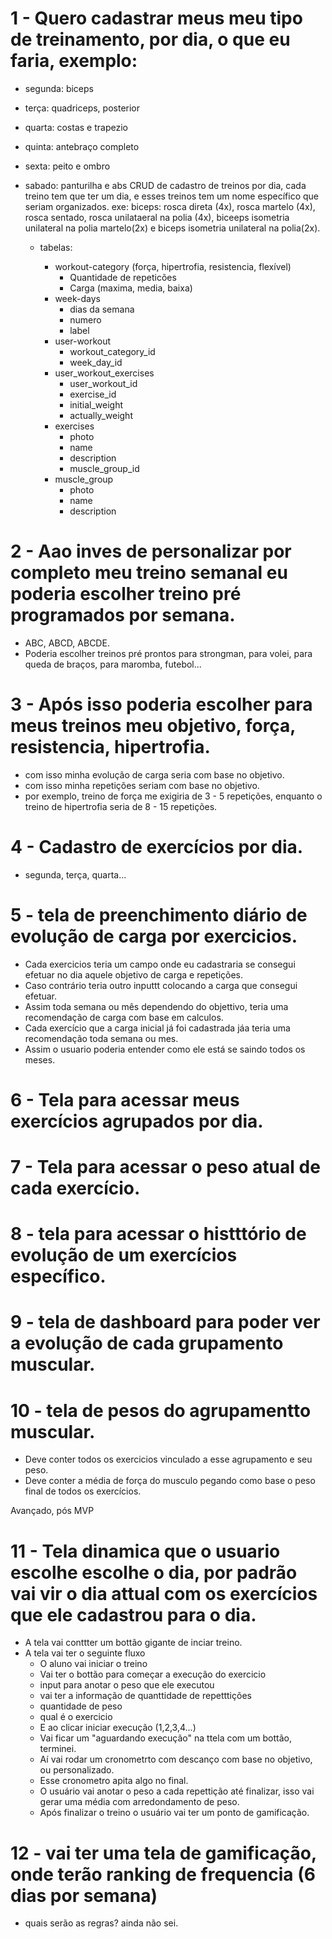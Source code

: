 # 1 - Quero cadastrar meus meu tipo de treinamento, por dia, o que eu faria, exemplo:
  - segunda: biceps
  - terça: quadriceps, posterior
  - quarta: costas e trapezio
  - quinta: antebraço completo
  - sexta: peito e ombro
  - sabado: panturilha e abs
CRUD de cadastro de treinos por dia, cada treino tem que ter um dia, e esses treinos tem um nome específico que seriam organizados.
    exe: biceps: rosca direta (4x),
      rosca martelo (4x),
      rosca sentado,
      rosca unilataeral na polia (4x),
      biceeps isometria unilateral na polia martelo(2x) e
      biceps isometria unilateral na polia(2x).
    
    - tabelas:

      - workout-category (força, hipertrofia, resistencia, flexível)
        - Quantidade de repeticões
        - Carga (maxima, media, baixa)
      - week-days
        - dias da semana
        - numero
        - label
      - user-workout
        - workout_category_id
        - week_day_id
      - user_workout_exercises
        - user_workout_id
        - exercise_id
        - initial_weight
        - actually_weight
      - exercises
        - photo
        - name
        - description
        - muscle_group_id
      - muscle_group
        - photo
        - name
        - description








# 2 - Aao inves de personalizar por completo meu treino semanal eu poderia escolher treino pré programados por semana.
  - ABC, ABCD, ABCDE.
  - Poderia escolher treinos pré prontos para strongman, para volei, para queda de braços, para maromba, futebol...
# 3 - Após isso poderia escolher para meus treinos meu objetivo, força, resistencia, hipertrofia.
  - com isso minha evolução de carga seria com base no objetivo.
  - com isso minha repetições seriam com base no objetivo.
  - por exemplo, treino de força me exigiria de 3 - 5 repetições, enquanto o treino de hipertrofia seria de 8 - 15 repetições.
# 4 - Cadastro de exercícios por dia.
  - segunda, terça, quarta...
# 5 - tela de preenchimento diário de evolução de carga por exercicios.
  - Cada exercicios teria um campo onde eu cadastraria se consegui efetuar no dia aquele objetivo de carga e repetições.
  - Caso contrário teria outro inputtt colocando a carga que consegui efetuar.
  - Assim toda semana ou mês dependendo do objettivo, teria uma recomendação de carga com base em calculos.
  - Cada exercício que a carga inicial já foi cadastrada jáa teria uma recomendação toda semana ou mes.
  - Assim o usuario poderia entender como ele está se saindo todos os meses.
# 6 - Tela para acessar meus exercícios agrupados por dia.
# 7 - Tela para acessar o peso atual de cada exercício.
# 8 - tela para acessar o histttório de evolução de um exercícios específico.
# 9 - tela de dashboard para poder ver a evolução de cada grupamento muscular.
# 10 - tela de pesos do agrupamentto muscular.
   - Deve conter todos os exercicios vinculado a esse agrupamento e seu peso.
   - Deve conter a média de força do musculo pegando como base o peso final de todos os exercícios.

Avançado, pós MVP

# 11 - Tela dinamica que o usuario escolhe escolhe o dia, por padrão vai vir o dia attual com os exercícios que ele cadastrou para o dia.
   - A tela vai conttter um bottão gigante de inciar treino.
   - A tela vai ter o seguinte fluxo
     - O aluno vai iniciar o treino
     - Vai ter o bottão para começar a execução do exercicio
     - input para anotar o peso que ele executou
     - vai ter a informação de quanttidade de repetttições
     - quantidade de peso
     - qual é o exercicio
     - E ao clicar iniciar execução (1,2,3,4...)
     - Vai ficar um "aguardando execução" na ttela com um bottão, terminei.
     - Aí vai rodar um cronometrto com descanço com base no objetivo, ou personalizado.
     - Esse cronometro apita algo no final.
     - O usuário vai anotar o peso a cada repettição até finalizar, isso vai gerar uma média com arredondamento de peso.
     - Após finalizar o treino o usuário vai ter um ponto de gamificação.
    
# 12 - vai ter uma tela de gamificação, onde terão ranking de frequencia (6 dias por semana)
   - quais serão as regras? ainda não sei.    
   
